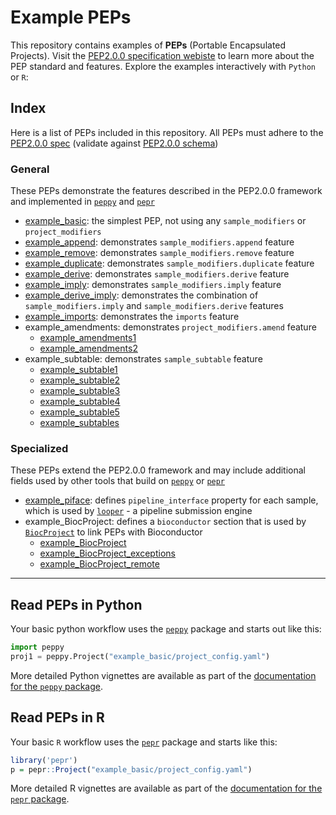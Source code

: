 # Example PEPs

This repository contains examples of **PEPs** (Portable Encapsulated Projects). Visit the [PEP2.0.0 specification webiste](http://pep.databio.org) to learn more about the PEP standard and features. Explore the examples interactively with `Python` or `R`:

## Index

Here is a list of PEPs included in this repository. All PEPs must adhere to the [PEP2.0.0 spec](http://pep.databio.org/en/latest/) (validate against [PEP2.0.0 schema](https://schema.databio.org/pep/2.0.0.yaml))

### General

These PEPs demonstrate the features described in the PEP2.0.0 framework and implemented in [`peppy`](http://github.com/pepkit/peppy) and [`pepr`](http://github.com/pepkit/pepr)

- [example_basic](example_basic): the simplest PEP, not using any `sample_modifiers` or `project_modifiers`
- [example_append](example_append): demonstrates `sample_modifiers.append` feature
- [example_remove](example_remove): demonstrates `sample_modifiers.remove` feature
- [example_duplicate](example_duplicate): demonstrates `sample_modifiers.duplicate` feature
- [example_derive](example_derive): demonstrates `sample_modifiers.derive` feature
- [example_imply](example_imply):  demonstrates `sample_modifiers.imply` feature
- [example_derive_imply](example_derive_imply): demonstrates the combination of `sample_modifiers.imply` and `sample_modifiers.derive` features
- [example_imports](example_imports):  demonstrates the `imports` feature
- example_amendments: demonstrates `project_modifiers.amend` feature
  - [example_amendments1](example_amendments1)
  - [example_amendments2](example_amendments2)
- example_subtable: demonstrates `sample_subtable` feature
  - [example_subtable1](example_subtable1)
  - [example_subtable2](example_subtable2)
  - [example_subtable3](example_subtable3)
  - [example_subtable4](example_subtable4)
  - [example_subtable5](example_subtable5)
  - [example_subtables](example_subtables)

### Specialized

These PEPs extend the PEP2.0.0 framework and may include additional fields used by other tools that build on [`peppy`](http://github.com/pepkit/peppy) or [`pepr`](http://github.com/pepkit/pepr)

- [example_piface](example_piface): defines `pipeline_interface` property for each sample, which is used by [`looper`]() - a pipeline submission engine
- example_BiocProject: defines a `bioconductor` section that is used by [`BiocProject`](http://code.databio.org/BiocProject/) to link PEPs with Bioconductor
  - [example_BiocProject](example_BiocProject)
  - [example_BiocProject_exceptions](example_BiocProject_exceptions)
  - [example_BiocProject_remote](example_BiocProject_remote)
---
## Read PEPs in Python

Your basic python workflow uses the [`peppy`](http://github.com/pepkit/peppy) package and starts out like this:

```python
import peppy
proj1 = peppy.Project("example_basic/project_config.yaml")
```
More detailed Python vignettes are available as part of the [documentation for the `peppy` package](http://peppy.databio.org/en/latest/).

## Read PEPs in R

Your basic `R` workflow uses the [`pepr`](http://github.com/pepkit/pepr) package and starts like this:

```r
library('pepr')
p = pepr::Project("example_basic/project_config.yaml")
```

More detailed R vignettes are available as part of the [documentation for the `pepr` package](http://code.databio.org/pepr).
